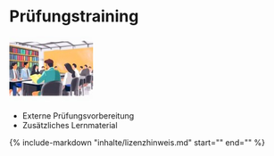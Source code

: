 # Prüfungstraining

![Kapitelbild](bilder/09_kapitelbild.jpg)

- Externe Prüfungsvorbereitung
- Zusätzliches Lernmaterial

{%
   include-markdown "inhalte/lizenzhinweis.md"
   start="<!--include-start-->"
   end="<!--include-end-->"
%}